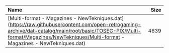 |Name|Size|
|:---|---:|
|[Multi-format - Magazines - NewTekniques.dat](https://raw.githubusercontent.com/open-retrogaming-archive/dat-catalog/main/root/basic/TOSEC-PIX/Multi-format/Magazines/NewTekniques/Multi-format - Magazines - NewTekniques.dat)|4639|
